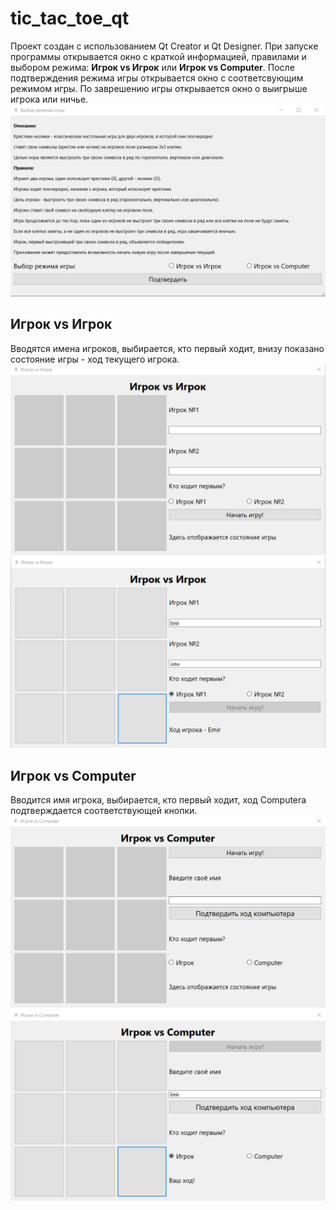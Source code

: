 # tic_tac_toe_qt
Проект создан с использованием Qt Creator и Qt Designer. 
При запуске программы открывается окно с краткой информацией, правилами и выбором режима: **Игрок vs Игрок** или **Игрок vs Computer**. 
После подтверждения режима игры открывается окно с соответсвующим режимом игры. По заврешению игры открывается окно о выигрыше игрока или ничье.
![Окно выбора режима игры](images/window_choise.png)

## Игрок vs Игрок
Вводятся имена игроков, выбирается, кто первый ходит, внизу показано состояние игры - ход текущего игрока.
![Не активное окно Player vs Player](images/window_pvp_not_active.png)
![Активное окно Player vs Player](images/window_pvp_active.png)

## Игрок vs Computer
Вводится имя игрока, выбирается, кто первый ходит, ход Computerа подтверждается соответствующей кнопки.
![Не активное окно Player vs Computer](images/window_pvc_not_active.png)
![Активное окно Player vs Computer](images/window_pvc_active.png)
